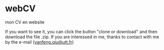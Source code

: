 # webCV
mon CV en website

If you want to see it, you can click the button "clone or download" and then download the file .zip.
If you are interessed in me, thanks to contact with me by the e-mail (yanfeng.qiu@utt.fr)
